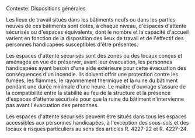 Contexte: Dispositions générales

Les lieux de travail situés dans les bâtiments neufs ou dans les parties neuves de ces bâtiments sont dotés, à chaque niveau, d'espaces d'attente sécurisés ou d'espaces équivalents, dont le nombre et la capacité d'accueil varient en fonction de la disposition des lieux de travail et de l'effectif des personnes handicapées susceptibles d'être présentes.

Les espaces d'attente sécurisés sont des zones ou des locaux conçus et aménagés en vue de préserver, avant leur évacuation, les personnes handicapées ayant besoin d'une aide extérieure pour cette évacuation des conséquences d'un incendie. Ils doivent offrir une protection contre les fumées, les flammes, le rayonnement thermique et la ruine du bâtiment pendant une durée minimale d'une heure. Le maître d'ouvrage s'assure de la compatibilité entre la stabilité au feu de la structure et la présence d'espaces d'attente sécurisés pour que la ruine du bâtiment n'intervienne pas avant l'évacuation des personnes.

Les espaces d'attente sécurisés peuvent être situés dans tous les espaces accessibles aux personnes handicapées, à l'exception des sous-sols et des locaux à risques particuliers au sens des articles R. 4227-22 et R. 4227-24.